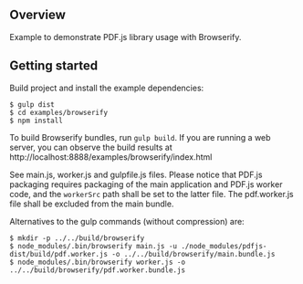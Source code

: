 ## Overview

Example to demonstrate PDF.js library usage with Browserify.

## Getting started

Build project and install the example dependencies:

    $ gulp dist
    $ cd examples/browserify
    $ npm install

To build Browserify bundles, run `gulp build`. If you are running
a web server, you can observe the build results at
http://localhost:8888/examples/browserify/index.html

See main.js, worker.js and gulpfile.js files. Please notice that PDF.js
packaging requires packaging of the main application and PDF.js worker code,
and the `workerSrc` path shall be set to the latter file. The pdf.worker.js file
shall be excluded from the main bundle.

Alternatives to the gulp commands (without compression) are:

    $ mkdir -p ../../build/browserify
    $ node_modules/.bin/browserify main.js -u ./node_modules/pdfjs-dist/build/pdf.worker.js -o ../../build/browserify/main.bundle.js
    $ node_modules/.bin/browserify worker.js -o ../../build/browserify/pdf.worker.bundle.js

